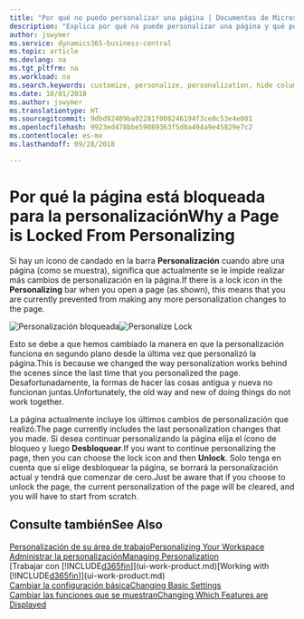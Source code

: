 ```yaml
---
title: "Por qué no puedo personalizar una página | Documentos de Microsoft"
description: "Explica por qué no puede personalizar una página y qué puede hacer para desbloquearla."
author: jswymer
ms.service: dynamics365-business-central
ms.topic: article
ms.devlang: na
ms.tgt_pltfrm: na
ms.workload: na
ms.search.keywords: customize, personalize, personalization, hide columns, remove fields, move fields
ms.date: 10/01/2018
ms.author: jswymer
ms.translationtype: HT
ms.sourcegitcommit: 9dbd92409ba02281f008246194f3ce0c53e4e001
ms.openlocfilehash: 9923ed478bbe59089363f5d0a494a9e45829e7c2
ms.contentlocale: es-mx
ms.lasthandoff: 09/28/2018

---
```

# <a name="why-a-page-is-locked-from-personalizing"></a><span data-ttu-id="1396d-103">Por qué la página está bloqueada para la personalización</span><span class="sxs-lookup"><span data-stu-id="1396d-103">Why a Page is Locked From Personalizing</span></span>
<span data-ttu-id="1396d-104">Si hay un ícono de candado en la barra **Personalización** cuando abre una página (como se muestra), significa que actualmente se le impide realizar más cambios de personalización en la página.</span><span class="sxs-lookup"><span data-stu-id="1396d-104">If there is a lock icon in the **Personalizing** bar when you open a page (as shown), this means that you are currently prevented from making any more personalization changes to the page.</span></span>

<span data-ttu-id="1396d-105">![Personalización bloqueada](media/personalization-locked.png "Personalización bloqueada")</span><span class="sxs-lookup"><span data-stu-id="1396d-105">![Personalize Lock](media/personalization-locked.png "Personalize lock")</span></span>

<span data-ttu-id="1396d-106">Esto se debe a que hemos cambiado la manera en que la personalización funciona en segundo plano desde la última vez que personalizó la página.</span><span class="sxs-lookup"><span data-stu-id="1396d-106">This is because we changed the way personalization works behind the scenes since the last time that you personalized the page.</span></span> <span data-ttu-id="1396d-107">Desafortunadamente, la formas de hacer las cosas antigua y nueva no funcionan juntas.</span><span class="sxs-lookup"><span data-stu-id="1396d-107">Unfortunately, the old way and new of doing things do not work together.</span></span>

<span data-ttu-id="1396d-108">La página actualmente incluye los últimos cambios de personalización que realizó.</span><span class="sxs-lookup"><span data-stu-id="1396d-108">The page currently includes the last personalization changes that you made.</span></span> <span data-ttu-id="1396d-109">Si desea continuar personalizando la página elija el ícono de bloqueo y luego **Desbloquear**.</span><span class="sxs-lookup"><span data-stu-id="1396d-109">If you want to continue personalizing the page, then you can choose the lock icon and then **Unlock**.</span></span> <span data-ttu-id="1396d-110">Solo tenga en cuenta que si elige desbloquear la página, se borrará la personalización actual y tendrá que comenzar de cero.</span><span class="sxs-lookup"><span data-stu-id="1396d-110">Just be aware that if you choose to unlock the page, the current personalization of the page will be cleared, and you will have to start from scratch.</span></span>


## <a name="see-also"></a><span data-ttu-id="1396d-111">Consulte también</span><span class="sxs-lookup"><span data-stu-id="1396d-111">See Also</span></span>
[<span data-ttu-id="1396d-112">Personalización de su área de trabajo</span><span class="sxs-lookup"><span data-stu-id="1396d-112">Personalizing Your Workspace</span></span>](ui-personalization-manage.md)  
[<span data-ttu-id="1396d-113">Administrar la personalización</span><span class="sxs-lookup"><span data-stu-id="1396d-113">Managing Personalization</span></span>](ui-personalization-manage.md)  
<span data-ttu-id="1396d-114">[Trabajar con [!INCLUDE[d365fin](includes/d365fin_md.md)]](ui-work-product.md)</span><span class="sxs-lookup"><span data-stu-id="1396d-114">[Working with [!INCLUDE[d365fin](includes/d365fin_md.md)]](ui-work-product.md)</span></span>  
[<span data-ttu-id="1396d-115">Cambiar la configuración básica</span><span class="sxs-lookup"><span data-stu-id="1396d-115">Changing Basic Settings</span></span>](ui-change-basic-settings.md)  
[<span data-ttu-id="1396d-116">Cambiar las funciones que se muestran</span><span class="sxs-lookup"><span data-stu-id="1396d-116">Changing Which Features are Displayed</span></span>](ui-experiences.md)  

